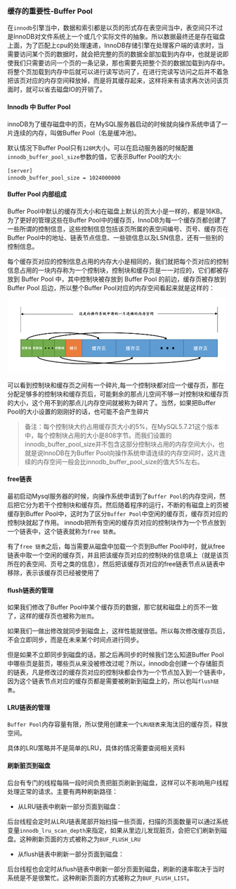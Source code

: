 ### 缓存的重要性-Buffer Pool

在`innodb`引擎当中，数据和索引都是以页的形式存在表空间当中，表空间只不过是InnoDB对文件系统上一个或几个实际文件的抽象。所以数据最终还是存在磁盘上面，为了匹配上cpu的处理速递，InnoDB存储引擎在处理客户端的请求时，当需要访问某个页的数据时，就会把完整的页的数据全部加载到内存中，也就是说即使我们只需要访问一个页的一条记录，那也需要先把整个页的数据加载到内存中。将整个页加载到内存中后就可以进行读写访问了，在进行完读写访问之后并不着急把该页对应的内存空间释放掉，而是将其缓存起来，这样将来有请求再次访问该页面时，就可以省去磁盘IO的开销了。

#### Innodb 中 Buffer Pool

innoDB为了缓存磁盘中的页，在MySQL服务器启动的时候就向操作系统申请了一片连续的内存，叫做Buffer Pool（名是缓冲池)。

默认情况下Buffer Pool只有`128M`大小。可以在启动服务器的时候配置`innodb_buffer_pool_size`参数的值，它表示Buffer Pool的大小:
```
[server]
innodb_buffer_pool_size = 1024000000
```

#### Buffer Pool 内部组成

Buffer Pool中默认的缓存页大小和在磁盘上默认的页大小是一样的，都是16KB。为了更好的管理这些在Buffer Pool中的缓存页，InnoDB为每一个缓存页都创建了一些所谓的控制信息，这些控制信息包括该页所属的表空间编号、页号、缓存页在Buffer Pool中的地址、链表节点信息、一些锁信息以及LSN信息，还有一些别的控制信息。

每个缓存页对应的控制信息占用的内存大小是相同的，我们就把每个页对应的控制信息占用的一块内存称为一个控制块，控制块和缓存页是一一对应的，它们都被存放到 Buffer Pool 中，其中控制块被存放到 Buffer Pool 的前边，缓存页被存放到 Buffer Pool 后边，所以整个Buffer Pool对应的内存空间看起来就是这样的：

![](../../images/mysql/buffer-pool.png)


可以看到控制块和缓存页之间有一个碎片,每一个控制块都对应一个缓存页，那在分配足够多的控制块和缓存页后，可能剩余的那点儿空间不够一对控制块和缓存页的大小，这个用不到的那点儿内存空间就被称为碎片了。当然，如果把Buffer Pool的大小设置的刚刚好的话，也可能不会产生碎片

> 备注：每个控制块大约占用缓存页大小的5%，在MySQL5.7.21这个版本中，每个控制块占用的大小是808字节。而我们设置的innodb_buffer_pool_size并不包含这部分控制块占用的内存空间大小，也就是说InnoDB在为Buffer Pool向操作系统申请连续的内存空间时，这片连续的内存空间一般会比innodb_buffer_pool_size的值大5%左右。

#### free链表

最初启动Mysql服务器的时候，向操作系统申请到了`Buffer Pool`的内存空间，然后把它分为若干个控制块和缓存页。然后随着程序的运行，不断的有磁盘上的页被缓存到Buffer Pool中，这时为了区分`Buffer Pool`中空闲的缓存页，缓存页对应的控制块就起了作用。
innodb把所有空闲的缓存页对应的控制块作为一个节点放到一个链表中，这个链表就称为`free 链表`。

有了`free 链表`之后，每当需要从磁盘中加载一个页到Buffer Pool中时，就从free链表中取一个空闲的缓存页，并且把该缓存页对应的控制块的信息填上（就是该页所在的表空间、页号之类的信息），然后把该缓存页对应的free链表节点从链表中移除，表示该缓存页已经被使用了

#### flush链表的管理

如果我们修改了Buffer Pool中某个缓存页的数据，那它就和磁盘上的页不一致了，这样的缓存页也被称为`脏页`。

如果我们一做出修改就同步到磁盘上，这样性能就很低。所以每次修改缓存页后，不会立即同步，而是在未来某个时间点进行同步。

但是如果不立即同步到磁盘的话，那之后再同步的时候我们怎么知道Buffer Pool中哪些页是脏页，哪些页从来没被修改过呢？所以，innodb会创建一个存储脏页的链表，凡是修改过的缓存页对应的控制块都会作为一个节点加入到一个链表中，因为这个链表节点对应的缓存页都是需要被刷新到磁盘上的，所以也叫`flush链表`。


#### LRU链表的管理

`Buffer Pool`内存容量有限，所以使用创建来一个`LRU链表`来淘汰旧的缓存页，释放空间。

具体的LRU策略并不是简单的LRU，具体的情况需要查阅相关资料


#### 刷新脏页到磁盘

后台有专门的线程每隔一段时间负责把脏页刷新到磁盘，这样可以不影响用户线程处理正常的请求。主要有两种刷新路径：


- 从LRU链表中刷新一部分页面到磁盘：

后台线程会定时从LRU链表尾部开始扫描一些页面，扫描的页面数量可以通过系统变量`innodb_lru_scan_depth`来指定，如果从里边儿发现脏页，会把它们刷新到磁盘。这种刷新页面的方式被称之为`BUF_FLUSH_LRU`

- 从flush链表中刷新一部分页面到磁盘：

后台线程也会定时从flush链表中刷新一部分页面到磁盘，刷新的速率取决于当时系统是不是很繁忙。这种刷新页面的方式被称之为`BUF_FLUSH_LIST`。

